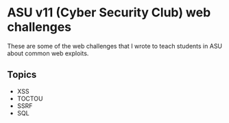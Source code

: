 # ASU v11 (Cyber Security Club) web challenges
These are some of the web challenges that I wrote to teach students in ASU about common web exploits.

## Topics
- XSS
- TOCTOU
- SSRF
- SQL
